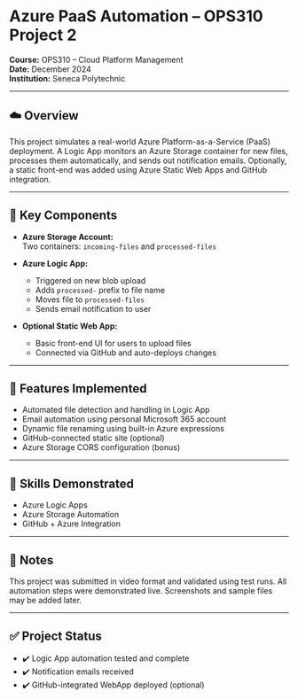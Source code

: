 # Azure PaaS Automation – OPS310 Project 2

**Course:** OPS310 – Cloud Platform Management  
**Date:** December 2024  
**Institution:** Seneca Polytechnic

---

## ☁️ Overview
This project simulates a real-world Azure Platform-as-a-Service (PaaS) deployment. A Logic App monitors an Azure Storage container for new files, processes them automatically, and sends out notification emails. Optionally, a static front-end was added using Azure Static Web Apps and GitHub integration.

---

## 🧠 Key Components
- **Azure Storage Account:**  
  Two containers: `incoming-files` and `processed-files`

- **Azure Logic App:**  
  - Triggered on new blob upload  
  - Adds `processed-` prefix to file name  
  - Moves file to `processed-files`  
  - Sends email notification to user

- **Optional Static Web App:**  
  - Basic front-end UI for users to upload files  
  - Connected via GitHub and auto-deploys changes

---

## 🔐 Features Implemented
- Automated file detection and handling in Logic App  
- Email automation using personal Microsoft 365 account  
- Dynamic file renaming using built-in Azure expressions  
- GitHub-connected static site (optional)  
- Azure Storage CORS configuration (bonus)

---

## 🧠 Skills Demonstrated
- Azure Logic Apps  
- Azure Storage Automation  
- GitHub + Azure Integration  

---

## 📂 Notes
This project was submitted in video format and validated using test runs. All automation steps were demonstrated live. Screenshots and sample files may be added later.

---

## ✅ Project Status
- ✔️ Logic App automation tested and complete  
- ✔️ Notification emails received  
- ✔️ GitHub-integrated WebApp deployed (optional)
